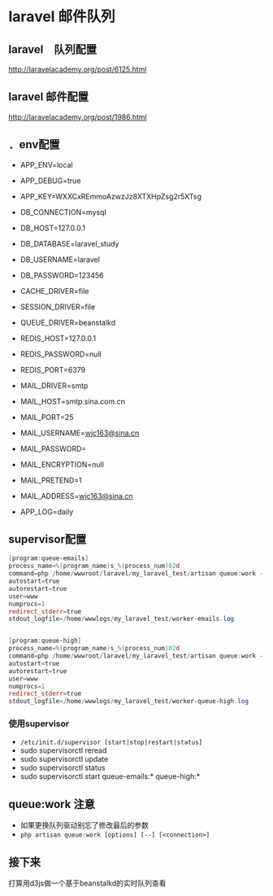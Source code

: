 # laravel 邮件队列

## laravel　队列配置
http://laravelacademy.org/post/6125.html

## laravel 邮件配置
http://laravelacademy.org/post/1986.html

## ．env配置
- APP_ENV=local
- APP_DEBUG=true
- APP_KEY=WXXCxREmmoAzwzJz8XTXHpZsg2r5XTsg

- DB_CONNECTION=mysql
- DB_HOST=127.0.0.1
- DB_DATABASE=laravel_study
- DB_USERNAME=laravel
- DB_PASSWORD=123456

- CACHE_DRIVER=file
- SESSION_DRIVER=file
- QUEUE_DRIVER=beanstalkd

- REDIS_HOST=127.0.0.1
- REDIS_PASSWORD=null
- REDIS_PORT=6379

- MAIL_DRIVER=smtp
- MAIL_HOST=smtp.sina.com.cn
- MAIL_PORT=25
- MAIL_USERNAME=wjc163@sina.cn
- MAIL_PASSWORD=
- MAIL_ENCRYPTION=null
- MAIL_PRETEND=1
- MAIL_ADDRESS=wjc163@sina.cn

- APP_LOG=daily

## supervisor配置
```powershell
[program:queue-emails]
process_name=%(program_name)s_%(process_num)02d
command=php /home/wwwroot/laravel/my_laravel_test/artisan queue:work --queue=emails --sleep=3 --tries=3 --daemon beanstalkd
autostart=true
autorestart=true
user=www
numprocs=1
redirect_stderr=true
stdout_logfile=/home/wwwlogs/my_laravel_test/worker-emails.log


[program:queue-high]
process_name=%(program_name)s_%(process_num)02d
command=php /home/wwwroot/laravel/my_laravel_test/artisan queue:work --queue=queue-high --sleep=3 --tries=3 --daemon beanstalkd
autostart=true
autorestart=true
user=www
numprocs=1
redirect_stderr=true
stdout_logfile=/home/wwwlogs/my_laravel_test/worker-queue-high.log
```

### 使用supervisor
- `/etc/init.d/supervisor [start|stop|restart|status]`
- sudo supervisorctl reread
- sudo supervisorctl update
- sudo supervisorctl status 
- sudo supervisorctl start queue-emails:* queue-high:*


## queue:work 注意
- 如果更换队列驱动别忘了修改最后的参数
- `php artisan queue:work [options] [--] [<connection>]`

## 接下来
打算用d3js做一个基于beanstalkd的实时队列查看